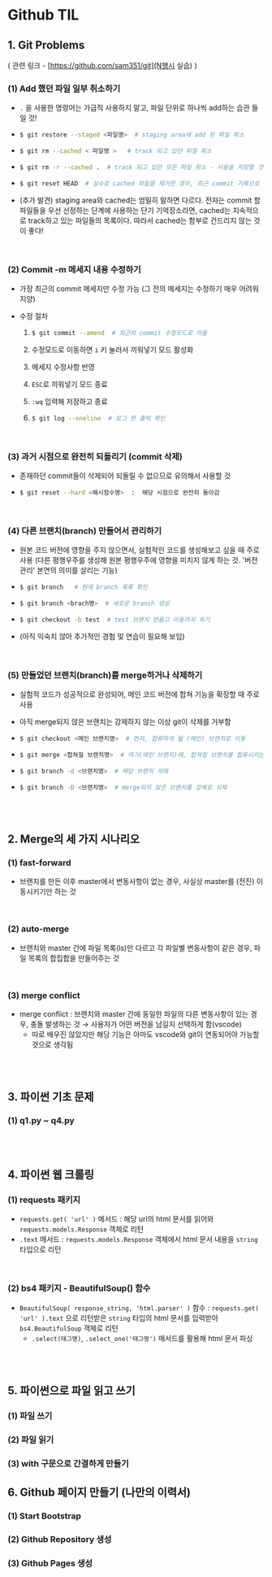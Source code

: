 # Github TIL

## 1. Git Problems

( 관련 링크 - [https://github.com/sam351/git](N행시 실습) )

### (1) Add 했던 파일 일부 취소하기

- `.` 을 사용한 명령어는 가급적 사용하지 말고, 파일 단위로 하나씩 add하는 습관 들일 것!
  
- ```bash
  $ git restore --staged <파일명>  # staging area에 add 된 파일 취소
  ```

- ```bash
  $ git rm --cached < 파일명 >   # track 되고 있던 파일 취소
  ```

- ```bash
  $ git rm -r --cached .  # track 되고 있던 모든 파일 취소 - 사용을 지양할 것!
  ```
  
- ```bash
  $ git reset HEAD  # 실수로 cached 파일을 제거한 경우, 최근 commit 기록으로 소프트 리셋
  ```

- (추가 발견) staging area와 cached는 엄밀히 말하면 다르다. 전자는 commit 할 파일들을 우선 선정하는 단계에 사용하는 단기 기억장소라면, cached는 지속적으로 track하고 있는 파일들의 목록이다. 따라서 cached는 함부로 건드리지 않는 것이 좋다!

</br>

### (2) Commit -m 메세지 내용 수정하기

- 가장 최근의 commit 메세지만 수정 가능 (그 전의 메세지는 수정하기 매우 어려워 지양)

- 수정 절차

  1. ```bash
     $ git commit --amend  # 최근의 commit 수정모드로 이동
     ```
     
  2. 수정모드로 이동하면 `i` 키 눌러서 끼워넣기 모드 활성화
  
  3. 메세지 수정사항 반영
  
  4. `ESC`로 끼워넣기 모드 종료
  
  5. `:wq` 입력해 저장하고 종료
  
  6. ```bash
     $ git log --oneline  # 로그 한 줄씩 확인
     ```

</br>

### (3) 과거 시점으로 완전히 되돌리기 (commit 삭제)

- 존재하던 commit들이 삭제되어 되돌릴 수 없으므로 유의해서 사용할 것

- ```bash
  $ git reset --hard <해시함수명>  :  해당 시점으로 완전히 돌아감
  ```

</br>

### (4) 다른 브랜치(branch) 만들어서 관리하기

- 원본 코드 버전에 영향을 주지 않으면서, 실험적인 코드를 생성해보고 싶을 때 주로 사용 (다른 평행우주를 생성해 원본 평행우주에 영향을 미치지 않게 하는 것. '버전관리' 본연의 의미를 살리는 기능)

- ```bash
  $ git branch   # 현재 branch 목록 확인
  ```
  
- ```bash
  $ git branch <brach명>  # 새로운 branch 생성
  ```

- ```bash
  $ git checkout -b test  # test 브랜치 만들고 이동까지 하기
  ```

- (아직 익숙치 않아 추가적인 경험 및 연습이 필요해 보임)

</br>

### (5) 만들었던 브랜치(branch)를 merge하거나 삭제하기

- 실험적 코드가 성공적으로 완성되어, 메인 코드 버전에 합쳐 기능을 확장할 때 주로 사용

- 아직 merge되지 않은 브랜치는 강제하지 않는 이상 git이 삭제를 거부함

- ```bash
  $ git checkout <메인 브랜치명>  # 먼저, 합류하게 될 (메인) 브랜치로 이동
  ```

- ```bash
  $ git merge <합쳐질 브랜치명>  # 여기(메인 브랜치)에, 합쳐질 브랜치를 합류시키는 명령어
  ```

- ```bash
  $ git branch -d <브랜치명>  # 해당 브랜치 삭제
  ```

- ```bash
  $ git branch -D <브랜치명>  # merge되지 않은 브랜치를 강제로 삭제
  ```

</br>

</br>

## 2. Merge의 세 가지 시나리오

### (1) fast-forward

- 브랜치를 만든 이후 master에서 변동사항이 없는 경우, 사실상 master를 (전진) 이동시키기만 하는 것

</br>

### (2) auto-merge

- 브랜치와 master 간에 파일 목록(ls)만 다르고 각 파일별 변동사항이 같은 경우, 파일 목록의 합집합을 만들어주는 것

<br>

### (3) merge conflict

- merge conflict : 브랜치와 master 간에 동일한 파일의 다른 변동사항이 있는 경우, 충돌 발생하는 것 → 사용자가 어떤 버전을 남길지 선택하게 함(vscode)
  - 따로 배우진 않았지만 해당 기능은 아마도 vscode와 git이 연동되어야 가능할 것으로 생각됨

</br>

</br>

## 3. 파이썬 기초 문제

### (1) q1.py ~ q4.py

</br>

</br>

## 4. 파이썬 웹 크롤링

### (1) requests 패키지

- `requests.get( 'url' )` 메서드 : 해당 url의 html 문서를 읽어와 `requests.models.Response` 객체로 리턴
- `.text` 메서드 : `requests.models.Response` 객체에서 html 문서 내용을 `string` 타입으로 리턴

</br>

### (2) bs4 패키지 - BeautifulSoup() 함수

- `BeautifulSoup( response_string, 'html.parser' )` 함수 : `requests.get( 'url' ).text` 으로 리턴받은 `string` 타입의 html 문서를 입력받아 `bs4.BeautifulSoup` 객체로 리턴
  - `.select(태그명)`, `.select_one('태그명')` 매서드를 활용해 html 문서 파싱

</br>

</br>

## 5. 파이썬으로 파일 읽고 쓰기

### (1) 파일 쓰기



### (2) 파일 읽기



### (3) with 구문으로 간결하게 만들기





## 6. Github 페이지 만들기 (나만의 이력서)

### (1) Start Bootstrap



### (2) Github Repository 생성



### (3) Github Pages 생성







```bash

```